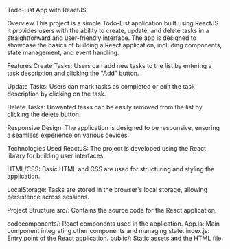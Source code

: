 Todo-List App with ReactJS

Overview
This project is a simple Todo-List application built using ReactJS. It provides users with the ability to create, update, and delete tasks in a straightforward and user-friendly interface. The app is designed to showcase the basics of building a React application, including components, state management, and event handling.

Features
Create Tasks: Users can add new tasks to the list by entering a task description and clicking the "Add" button.

Update Tasks: Users can mark tasks as completed or edit the task description by clicking on the task.

Delete Tasks: Unwanted tasks can be easily removed from the list by clicking the delete button.

Responsive Design: The application is designed to be responsive, ensuring a seamless experience on various devices.

Technologies Used
ReactJS: The project is developed using the React library for building user interfaces.

HTML/CSS: Basic HTML and CSS are used for structuring and styling the application.

LocalStorage: Tasks are stored in the browser's local storage, allowing persistence across sessions.

Project Structure
src/: Contains the source code for the React application.

codecomponents/: React components used in the application.
App.js: Main component integrating other components and managing state.
index.js: Entry point of the React application.
public/: Static assets and the HTML file.

